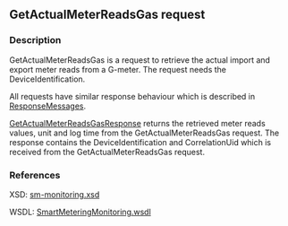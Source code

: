 ## GetActualMeterReadsGas request

### Description
GetActualMeterReadsGas is a request to retrieve the actual import and export meter reads from a G-meter. The request needs the DeviceIdentification.

All requests have similar response behaviour which is described in [ResponseMessages](./ResponseMessages.md).

[GetActualMeterReadsGasResponse](GetActualMeterReadsGasResponse.md) returns the retrieved meter reads values, unit and log time from the GetActualMeterReadsGas request. The response contains the DeviceIdentification and CorrelationUid which is received from the GetActualMeterReadsGas request.

### References

XSD: [sm-monitoring.xsd](https://github.com/OSGP/open-smart-grid-platform/blob/development/osgp/shared/osgp-ws-smartmetering/src/main/resources/schemas/sm-monitoring.xsd)

WSDL: [SmartMeteringMonitoring.wsdl](https://github.com/OSGP/open-smart-grid-platform/blob/development/osgp/shared/osgp-ws-smartmetering/src/main/resources/SmartMeteringMonitoring.wsdl)
